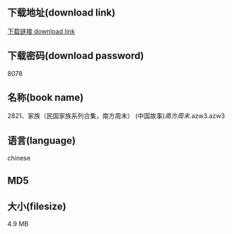 ## 下载地址(download link)
[下载链接 download link](https://voluble-croquembouche-d321dc.netlify.app/?s=2821%E3%80%81%E5%AE%B6%E6%97%8F%EF%BC%88%E6%B0%91%E5%9B%BD%E5%AE%B6%E6%97%8F%E7%B3%BB%E5%88%97%E5%90%88%E9%9B%86%EF%BC%8C%E5%8D%97%E6%96%B9%E5%91%A8%E6%9C%AB%EF%BC%89+%28%E4%B8%AD%E5%9B%BD%E6%95%85%E4%BA%8B%29_%E5%8D%97%E6%96%B9%E5%91%A8%E6%9C%AB_.azw3)

## 下载密码(download password)
8078

## 名称(book name)
2821、家族（民国家族系列合集，南方周末） (中国故事)_南方周末_.azw3.azw3

## 语言(language)
chinese

## MD5


## 大小(filesize)
4.9 MB
